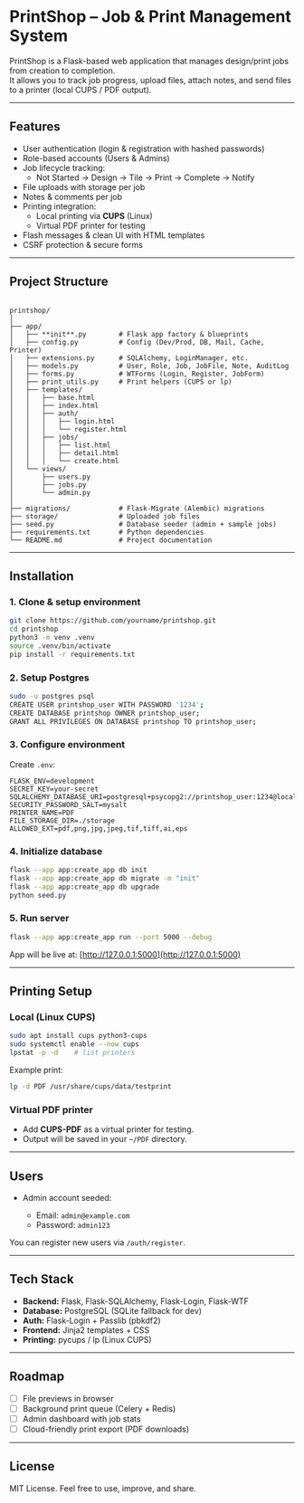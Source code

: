 
# PrintShop – Job & Print Management System

PrintShop is a Flask-based web application that manages design/print jobs from creation to completion.  
It allows you to track job progress, upload files, attach notes, and send files to a printer (local CUPS / PDF output).

---

## Features
- User authentication (login & registration with hashed passwords)
- Role-based accounts (Users & Admins)
- Job lifecycle tracking:
  - Not Started → Design → Tile → Print → Complete → Notify
- File uploads with storage per job
- Notes & comments per job
- Printing integration:
  - Local printing via **CUPS** (Linux)
  - Virtual PDF printer for testing
- Flash messages & clean UI with HTML templates
- CSRF protection & secure forms

---

## Project Structure
```

printshop/
│
├── app/
│   ├── **init**.py        # Flask app factory & blueprints
│   ├── config.py          # Config (Dev/Prod, DB, Mail, Cache, Printer)
│   ├── extensions.py      # SQLAlchemy, LoginManager, etc.
│   ├── models.py          # User, Role, Job, JobFile, Note, AuditLog
│   ├── forms.py           # WTForms (Login, Register, JobForm)
│   ├── print_utils.py     # Print helpers (CUPS or lp)
│   ├── templates/
│   │   ├── base.html
│   │   ├── index.html
│   │   ├── auth/
│   │   │   ├── login.html
│   │   │   └── register.html
│   │   ├── jobs/
│   │   │   ├── list.html
│   │   │   ├── detail.html
│   │   │   └── create.html
│   └── views/
│       ├── users.py
│       ├── jobs.py
│       └── admin.py
│
├── migrations/            # Flask-Migrate (Alembic) migrations
├── storage/               # Uploaded job files
├── seed.py                # Database seeder (admin + sample jobs)
├── requirements.txt       # Python dependencies
└── README.md              # Project documentation

````

---

## Installation

### 1. Clone & setup environment
```bash
git clone https://github.com/yourname/printshop.git
cd printshop
python3 -m venv .venv
source .venv/bin/activate
pip install -r requirements.txt
````

### 2. Setup Postgres

```bash
sudo -u postgres psql
CREATE USER printshop_user WITH PASSWORD '1234';
CREATE DATABASE printshop OWNER printshop_user;
GRANT ALL PRIVILEGES ON DATABASE printshop TO printshop_user;
```

### 3. Configure environment

Create `.env`:

```env
FLASK_ENV=development
SECRET_KEY=your-secret
SQLALCHEMY_DATABASE_URI=postgresql+psycopg2://printshop_user:1234@localhost:5432/printshop
SECURITY_PASSWORD_SALT=mysalt
PRINTER_NAME=PDF
FILE_STORAGE_DIR=./storage
ALLOWED_EXT=pdf,png,jpg,jpeg,tif,tiff,ai,eps
```

### 4. Initialize database

```bash
flask --app app:create_app db init
flask --app app:create_app db migrate -m "init"
flask --app app:create_app db upgrade
python seed.py
```

### 5. Run server

```bash
flask --app app:create_app run --port 5000 --debug
```

App will be live at:
 [http://127.0.0.1:5000](http://127.0.0.1:5000)

---

## Printing Setup

### Local (Linux CUPS)

```bash
sudo apt install cups python3-cups
sudo systemctl enable --now cups
lpstat -p -d    # list printers
```

Example print:

```bash
lp -d PDF /usr/share/cups/data/testprint
```

### Virtual PDF printer

* Add **CUPS-PDF** as a virtual printer for testing.
* Output will be saved in your `~/PDF` directory.

---

## Users

* Admin account seeded:

  * Email: `admin@example.com`
  * Password: `admin123`

You can register new users via `/auth/register`.

---

## Tech Stack

* **Backend:** Flask, Flask-SQLAlchemy, Flask-Login, Flask-WTF
* **Database:** PostgreSQL (SQLite fallback for dev)
* **Auth:** Flask-Login + Passlib (pbkdf2)
* **Frontend:** Jinja2 templates + CSS
* **Printing:** pycups / lp (Linux CUPS)

---

## Roadmap

* [ ] File previews in browser
* [ ] Background print queue (Celery + Redis)
* [ ] Admin dashboard with job stats
* [ ] Cloud-friendly print export (PDF downloads)

---

## License

MIT License.
Feel free to use, improve, and share.
